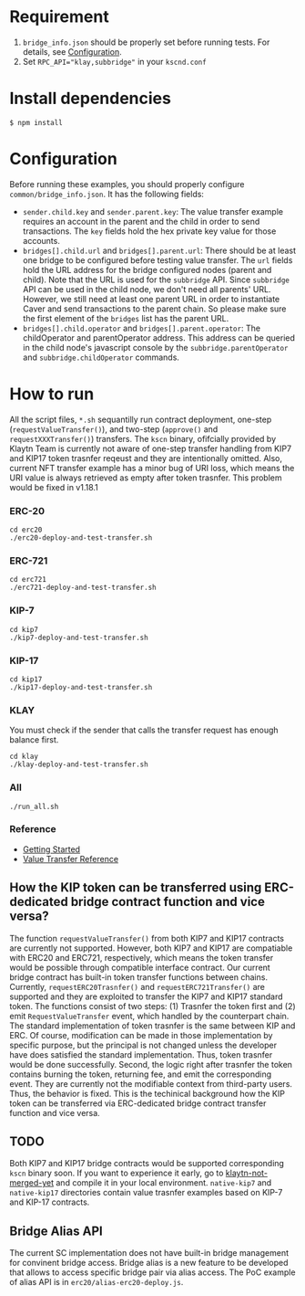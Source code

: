 # Requirement
1. `bridge_info.json` should be properly set before running tests. For details, see [Configuration](#configuration).
2. Set `RPC_API="klay,subbridge"` in your `kscnd.conf`

# Install dependencies
`$ npm install`

# Configuration
Before running these examples, you should properly configure `common/bridge_info.json`.
It has the following fields:
- `sender.child.key` and `sender.parent.key`: The value transfer example requires an account in the parent and the child
in order to send transactions. The `key` fields hold the hex private key value for those accounts.
- `bridges[].child.url` and `bridges[].parent.url`: There should be at least one bridge to be configured before testing
value transfer. The `url` fields hold the URL address for the bridge configured nodes (parent and child).
Note that the URL is used for the `subbridge` API. Since `subbridge` API can be used in the child node, we don't need
all parents' URL. However, we still need at least one parent URL in order to instantiate Caver and send transactions
to the parent chain. So please make sure the first element of the `bridges` list has the parent URL.
- `bridges[].child.operator` and `bridges[].parent.operator`: The childOperator and parentOperator address.
This address can be queried in the child node's javascript console by the `subbridge.parentOperator` and
`subbridge.childOperator` commands.

# How to run
All the script files, ```*.sh``` sequantilly run contract deployment, one-step (`requestValueTransfer()`), and two-step (`approve()` and `requestXXXTransfer()`) transfers.
The `kscn` binary, ofifcially provided by Klaytn Team is currently not aware of one-step transfer handling from KIP7 and KIP17 token trasnfer reqeust and they are intentionally omitted.
Also, current NFT transfer example has a minor bug of URI loss, which means the URI value is always retrieved as empty after token trasnfer. This problem would be fixed in v1.18.1
### ERC-20
```
cd erc20
./erc20-deploy-and-test-transfer.sh
```

### ERC-721
```
cd erc721
./erc721-deploy-and-test-transfer.sh
```

### KIP-7
```
cd kip7
./kip7-deploy-and-test-transfer.sh
```

### KIP-17
```
cd kip17
./kip17-deploy-and-test-transfer.sh
```

### KLAY
You must check if the sender that calls the transfer request has enough balance first.
```
cd klay
./klay-deploy-and-test-transfer.sh
```

### All
```
./run_all.sh
```

### Reference
- [Getting Started](https://ko.docs.klaytn.com/node/service-chain/getting-started)
- [Value Transfer Reference](https://ko.docs.klaytn.com/node/service-chain/references/value-transfer)

## How the KIP token can be transferred using ERC-dedicated bridge contract function and vice versa?
The function `requestValueTransfer()` from both KIP7 and KIP17 contracts are currently not supported. However, both KIP7 and KIP17 are compatiable with ERC20 and ERC721, respectively,
which means the token transfer would be possible through compatible interface contract. Our current bridge contract has built-in token transfer functions between chains.
Currently, `requestERC20Trasnfer()` and `requestERC721Transfer()` are supported and they are exploited to transfer the KIP7 and KIP17 standard token.
The functions consist of two steps: (1) Trasnfer the token first and (2) emit `RequestValueTransfer` event, which handled by the counterpart chain.
The standard implementation of token trasnfer is the same between KIP and ERC. Of course, modification can be made in those implementation by specific purpose, but the principal is not changed unless the developer have does satisfied the standard implementation.
Thus, token trasnfer would be done successfully. Second, the logic right after trasnfer the token contains burning the token, returning fee, and emit the corresponding event. They are currently not the modifiable context from third-party users.
Thus, the behavior is fixed. This is the techinical background how the KIP token can be transferred via ERC-dedicated bridge contract transfer function and vice versa.

## TODO
Both KIP7 and KIP17 bridge contracts would be supported corresponding `kscn` binary soon. If you want to experience it early, go to [klaytn-not-merged-yet](https://github.com/hyunsooda/klaytn/commits/SC-support-KIP7-KIP17) and compile it in your local environment.
`native-kip7` and `native-kip17` directories contain value trasnfer examples based on KIP-7 and KIP-17 contracts.

## Bridge Alias API
The current SC implementation does not have built-in bridge management for convinent bridge access.
Bridge alias is a new feature to be developed that allows to access specific bridge pair via alias access. The PoC example of alias API is in `erc20/alias-erc20-deploy.js`.
